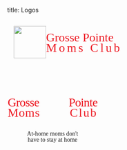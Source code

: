title: Logos


<style>
  #logos {
    list-style:none;
    font-size:2em;
  }
</style>
<div id="logos" style="padding:15px;">
<img src="/theme/images/tree.png" style="float:left; width:75px" />
<p style="
  font-family: 'Fredericka the Great', cursive;
  line-height:.85em;
  color: #ed1922;
  margin:15px 0 0 -5px;">
  <span>Grosse Pointe</span>
  <br>
  <span style="letter-spacing:.17em">Moms Club</span>
</p>
</div>

<div style="width: 210px;position: relative;">
<div id="logos" style="padding: 1px;background: url(/theme/images/tree.png) 91% 0px no-repeat;background-size:contain;height: 150px;">
<p style="
  font-family: 'Fredericka the Great', cursive;
  line-height:.85em;
  color: #ed1922;
  margin: 42% 0;
  ">
  <span style="float:left;letter-spacing: -.03em;">Grosse</span><span style="float:right;letter-spacing: -.03em;">Pointe</span>
  <br>
  <span style="float:left;letter-spacing: .03em;">Moms</span><span style="float:right;letter-spacing: .085em;">Club</span>
</p>
</div>
<p style="text-align:center;line-height:1em;font-family: 'Lucida Sans Unicode';">At-home moms don't<br>have to stay at home</p>
<div>
    </div>
  </div>
